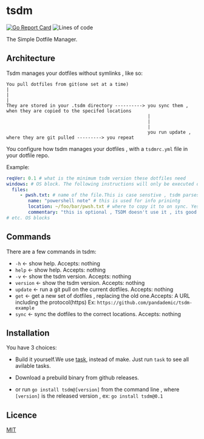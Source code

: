 # tsdm
[![Go Report Card](https://goreportcard.com/badge/github.com/pandademic/tsdm)](https://goreportcard.com/report/github.com/pandademic/tsdm)
![Lines of code](https://img.shields.io/tokei/lines/github/pandademic/tsdm)


The Simple Dotfile Manager. 

## Architecture

Tsdm manages your dotfiles without symlinks , like so:

```
You pull dotfiles from git(one set at a time)
|
|
|
They are stored in your .tsdm directory ----------> you sync them , when they are copied to the specifed locations
                                                    |
                                                    |
                                                    |
                                                    you run update , where they are git pulled ---------> you repeat

```

You configure how tsdm manages your dotfiles , with a `tsdmrc.yml` file in your dotfile repo.

Example:

```yaml
reqVer: 0.1 # what is the minimum tsdm version these dotfiles need
windows: # OS block. The following instructions will only be executed on this OS
  files:
     - pwsh.txt: # name of the file.This is case senstive , tsdm parses the names of the files in dotfile directory , and looks for the data in the rc file 
        name: "powershell note" # this is used for info prinintg
        location: ~/foo/bar/pwsh.txt # where to copy it to on sync. Yes , it supports tilda's
        commentary: "this is optional , TSDM doesn't use it , its good for readability"
# etc. OS blocks

```
## Commands
There are a few commands in tsdm:
- `-h` <- show help. Accepts: nothing
- `help` <- show help. Accepts: nothing
- `-v` <- show the tsdm version. Accepts: nothing
- `version` <- show the tsdm version. Accepts: nothing
- `update` <- run a git pull on the current dotfiles. Accepts: nothing
- `get` <- get a new set of dotfiles , replacing the old one.Accepts: A URL including the protocol(https)
Ex: `https://github.com/pandademic/tsdm-example`
- `sync` <- sync the dotfiles to the correct locations. Accepts: nothing
## Installation
You have 3 choices:
- Build it yourself.We use [task](https://taskfile.dev/), instead of make. Just run `task` to see all avilable tasks.

- Download a prebuild binary from github releases. 

- or run `go install tsdm@[version]` from the command line , where `[version]` is the released version , ex: `go install tsdm@0.1`

## Licence

[MIT](https://github.com/Pandademic/tsdm/blob/main/LICENSE)
